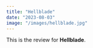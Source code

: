 ```yaml
---
title: "Hellblade"
date: "2023-08-03"
image: "/images/hellblade.jpg"
---
```


This is the review for __Hellblade__.
